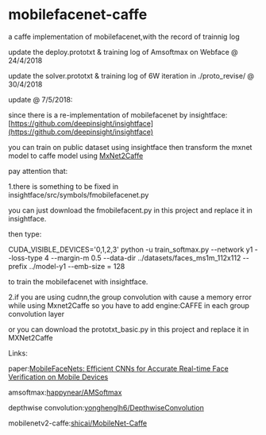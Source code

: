 # mobilefacenet-caffe
a caffe implementation of mobilefacenet,with the record of trainnig log 

update the deploy.prototxt & training log of Amsoftmax on Webface @ 24/4/2018

update the solver.prototxt & training log of 6W iteration in ./proto_revise/ @ 30/4/2018

update @ 7/5/2018:

since there is a re-implementation of mobilefacenet by insightface:
[https://github.com/deepinsight/insightface](https://github.com/deepinsight/insightface)
	
you can train on public dataset using insightface then transform the mxnet model to caffe model using [MxNet2Caffe](https://github.com/GarrickLin/MXNet2Caffe)

pay attention that:

1.there is something to be fixed in insightface/src/symbols/fmobilefacenet.py

you can just download the fmobilefacent.py in this project and replace it in insightface.

then type:

CUDA_VISIBLE_DEVICES='0,1,2,3' python -u train_softmax.py --network y1 --loss-type 4 --margin-m 0.5 --data-dir ../datasets/faces_ms1m_112x112  --prefix ../model-y1 --emb-size = 128

to train the mobilefacenet with insightface.

2.if you are using cudnn,the group convolution with cause a memory error while using Mxnet2Caffe
so you have to add engine:CAFFE in each group convolution layer

or you can download the prototxt_basic.py in this project and replace it in MXNet2Caffe

Links:

paper:[MobileFaceNets: Efficient CNNs for Accurate Real-time Face Verification on Mobile Devices](https://arxiv.org/abs/1804.07573)

amsoftmax:[happynear/AMSoftmax](https://github.com/happynear/AMSoftmax)

depthwise convolution:[yonghenglh6/DepthwiseConvolution](https://github.com/yonghenglh6/DepthwiseConvolution)

mobilenetv2-caffe:[shicai/MobileNet-Caffe](https://github.com/shicai/MobileNet-Caffe)
